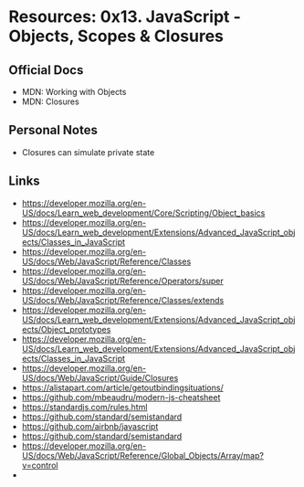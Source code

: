 # Resources: 0x13. JavaScript - Objects, Scopes & Closures

## Official Docs

- MDN: Working with Objects
- MDN: Closures

## Personal Notes

- Closures can simulate private state

## Links

- https://developer.mozilla.org/en-US/docs/Learn_web_development/Core/Scripting/Object_basics
- https://developer.mozilla.org/en-US/docs/Learn_web_development/Extensions/Advanced_JavaScript_objects/Classes_in_JavaScript
- https://developer.mozilla.org/en-US/docs/Web/JavaScript/Reference/Classes
- https://developer.mozilla.org/en-US/docs/Web/JavaScript/Reference/Operators/super
- https://developer.mozilla.org/en-US/docs/Web/JavaScript/Reference/Classes/extends
- https://developer.mozilla.org/en-US/docs/Learn_web_development/Extensions/Advanced_JavaScript_objects/Object_prototypes
- https://developer.mozilla.org/en-US/docs/Learn_web_development/Extensions/Advanced_JavaScript_objects/Classes_in_JavaScript
- https://developer.mozilla.org/en-US/docs/Web/JavaScript/Guide/Closures
- https://alistapart.com/article/getoutbindingsituations/
- https://github.com/mbeaudru/modern-js-cheatsheet
- https://standardjs.com/rules.html
- https://github.com/standard/semistandard
- https://github.com/airbnb/javascript
- https://github.com/standard/semistandard
- https://developer.mozilla.org/en-US/docs/Web/JavaScript/Reference/Global_Objects/Array/map?v=control
-

